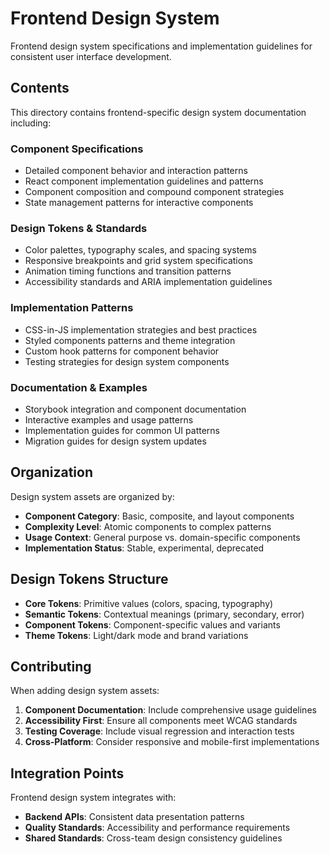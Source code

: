 # Frontend Design System

Frontend design system specifications and implementation guidelines for consistent user interface development.

## Contents

This directory contains frontend-specific design system documentation including:

### Component Specifications

- Detailed component behavior and interaction patterns
- React component implementation guidelines and patterns
- Component composition and compound component strategies
- State management patterns for interactive components

### Design Tokens & Standards

- Color palettes, typography scales, and spacing systems
- Responsive breakpoints and grid system specifications
- Animation timing functions and transition patterns
- Accessibility standards and ARIA implementation guidelines

### Implementation Patterns

- CSS-in-JS implementation strategies and best practices
- Styled components patterns and theme integration
- Custom hook patterns for component behavior
- Testing strategies for design system components

### Documentation & Examples

- Storybook integration and component documentation
- Interactive examples and usage patterns
- Implementation guides for common UI patterns
- Migration guides for design system updates

## Organization

Design system assets are organized by:

- **Component Category**: Basic, composite, and layout components
- **Complexity Level**: Atomic components to complex patterns
- **Usage Context**: General purpose vs. domain-specific components
- **Implementation Status**: Stable, experimental, deprecated

## Design Tokens Structure

- **Core Tokens**: Primitive values (colors, spacing, typography)
- **Semantic Tokens**: Contextual meanings (primary, secondary, error)
- **Component Tokens**: Component-specific values and variants
- **Theme Tokens**: Light/dark mode and brand variations

## Contributing

When adding design system assets:

1. **Component Documentation**: Include comprehensive usage guidelines
2. **Accessibility First**: Ensure all components meet WCAG standards
3. **Testing Coverage**: Include visual regression and interaction tests
4. **Cross-Platform**: Consider responsive and mobile-first implementations

## Integration Points

Frontend design system integrates with:

- **Backend APIs**: Consistent data presentation patterns
- **Quality Standards**: Accessibility and performance requirements
- **Shared Standards**: Cross-team design consistency guidelines
